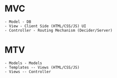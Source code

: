# MVC
    - Model - DB
    - View - Client Side (HTML/CSS/JS) UI
    - Controller - Routing Mechanism (Decider/Server)
# MTV
    - Models - Models
    - Templates -- Views (HTML/CSS/JS)
    - Views -- Controller